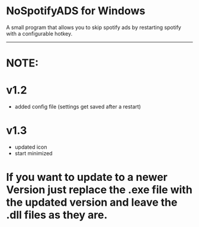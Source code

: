 # NoSpotifyADS for Windows
A small program that allows you to skip spotify ads by restarting spotify with a configurable hotkey.

----

# NOTE: 
# v1.2

- added config file (settings get saved after a restart)


# v1.3

- updated icon
- start minimized




# If you want to update to a newer Version just replace the .exe file with the updated version and leave the .dll files as they are.
